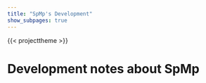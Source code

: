 ```yaml
---
title: "SpMp's Development"
show_subpages: true
---
```


{{< projecttheme >}}

# Development notes about SpMp
